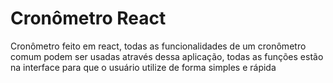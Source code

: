 # Cronômetro React

Cronômetro feito em react, todas as funcionalidades de um cronômetro comum podem ser usadas através dessa aplicação, todas as funções estão na interface para que o usuário utilize de forma simples e rápida
